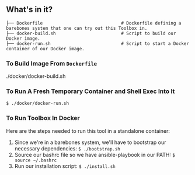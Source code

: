 ## What's in it?

```
├── Dockerfile                              # Dockerfile defining a barebones system that one can try out this Toolbox in.
├── docker-build.sh                         # Script to build our Docker image.
├── docker-run.sh                           # Script to start a Docker container of our Docker image.
```

### To Build Image From `Dockerfile`

./docker/docker-build.sh

### To Run A Fresh Temporary Container and Shell Exec Into It

`$ ./docker/docker-run.sh`

### To Run Toolbox In Docker

Here are the steps needed to run this tool in a standalone container:

1. Since we're in a barebones system, we'll have to bootstrap our necessary dependencies: `$ ./bootstrap.sh`
2. Source our bashrc file so we have ansible-playbook in our PATH: `$ source ~/.bashrc`
3. Run our installation script: `$ ./install.sh`
